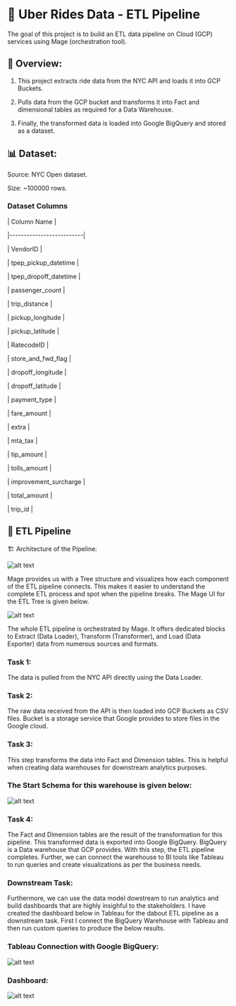 # 🚕 Uber Rides Data - ETL Pipeline 



The goal of this project is to build an ETL data pipeline on Cloud (GCP) services using Mage (orchestration tool).







## 🔎 Overview:







1. This project extracts ride data from the NYC API and loads it into GCP Buckets. 



2. Pulls data from the GCP bucket and transforms it into Fact and dimensional tables as required for a Data Warehouse. 



3. Finally, the transformed data is loaded into Google BigQuery and stored as a dataset.











## 📊 Dataset:







Source: NYC Open dataset. 







Size: ~100000 rows. 







### Dataset Columns







| Column Name              |



|--------------------------|



| VendorID                 |



| tpep_pickup_datetime     |



| tpep_dropoff_datetime    |



| passenger_count          |



| trip_distance            |



| pickup_longitude         |



| pickup_latitude          |



| RatecodeID               |



| store_and_fwd_flag       |



| dropoff_longitude        |



| dropoff_latitude         |



| payment_type             |



| fare_amount              |



| extra                    |



| mta_tax                  |



| tip_amount               |



| tolls_amount             |



| improvement_surcharge    |



| total_amount             |



| trip_id                  |















## 🔄 ETL Pipeline







🏗️ Architecture of the Pipeline:







![alt text](Uber_ETL_Pipeline_Architecture.drawio.png)











Mage provides us with a Tree structure and visualizes how each component of the ETL pipeline connects. This makes it easier to understand the complete ETL process and spot when the pipeline breaks. The Mage UI for the ETL Tree is given below.















![alt text](<Mage Tree UI.png>)

















The whole ETL pipeline is orchestrated by Mage. It offers dedicated blocks to Extract (Data Loader), Transform (Transformer), and Load (Data Exporter) data from numerous sources and formats.







### Task 1: 







The data is pulled from the NYC API directly using the Data Loader. 















### Task 2:







The raw data received from the API is then loaded into GCP Buckets as CSV files. Bucket is a storage service that Google provides to store files in the Google cloud.







### Task 3:







This step transforms the data into Fact and Dimension tables. This is helpful when creating data warehouses for downstream analytics purposes. 







### The Start Schema for this warehouse is given below: 







![alt text](Uber_Trips_Data_Modelling.drawio.png)







### Task 4:







The Fact and Dimension tables are the result of the transformation for this pipeline. This transformed data is exported into Google BigQuery. BigQuery is a Data warehouse that GCP provides. With this step, the ETL pipeline completes. Further, we can connect the warehouse to BI tools like Tableau to run queries and create visualizations as per the business needs.





### Downstream Task:


Furthermore, we can use the data model dowstream to run analytics and build dashboards that are highly insighful to the stakeholders. I have created the dashboard below in Tableau for the dabout ETL pipeline as a downstream task. First I connect the BigQuery Warehouse with Tableau and then run custom queries to produce the below results. 

### Tableau Connection with Google BigQuery:

![alt text](datasource_tableau.png)

### Dashboard:

![alt text](dashboard.png)



